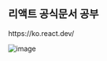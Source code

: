 <h2>리액트 공식문서 공부</h2>
https://ko.react.dev/<p>

![image](https://github.com/user-attachments/assets/c2d48375-e941-41fa-a45a-77c3148ff622)
